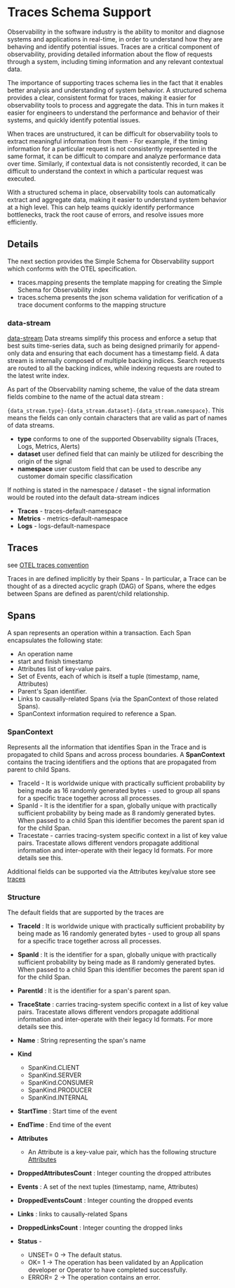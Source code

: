 # Traces Schema Support
Observability in the software industry is the ability to monitor and diagnose systems and applications in real-time, in order to understand how they are behaving and identify potential issues.
Traces are a critical component of observability, providing detailed information about the flow of requests through a system, including timing information and any relevant contextual data.

The importance of supporting traces schema lies in the fact that it enables better analysis and understanding of system behavior.
A structured schema provides a clear, consistent format for traces, making it easier for observability tools to process and aggregate the data.
This in turn makes it easier for engineers to understand the performance and behavior of their systems, and quickly identify potential issues.

When traces are unstructured, it can be difficult for observability tools to extract meaningful information from them - For example, if the timing information for a particular request is not consistently represented in the same format,
it can be difficult to compare and analyze performance data over time. Similarly, if contextual data is not consistently recorded, it can be difficult to understand the context in which a particular request was executed.

With a structured schema in place, observability tools can automatically extract and aggregate data, making it easier to understand system behavior at a high level.
This can help teams quickly identify performance bottlenecks, track the root cause of errors, and resolve issues more efficiently.

## Details
The next section provides the Simple Schema for Observability support which conforms with the OTEL specification.

- traces.mapping presents the template mapping for creating the Simple Schema for Observability index
- traces.schema presents the json schema validation for verification of a trace document conforms to the mapping structure

### data-stream
[data-stream](https://opensearch.org/docs/latest/opensearch/data-streams/) Data streams simplify this process and enforce a setup that best suits time-series data, such as being designed primarily for append-only data and ensuring that each document has a timestamp field.
A data stream is internally composed of multiple backing indices. Search requests are routed to all the backing indices, while indexing requests are routed to the latest write index.

As part of the Observability naming scheme, the value of the data stream fields combine to the name of the actual data stream :

`{data_stream.type}-{data_stream.dataset}-{data_stream.namespace}`.
This means the fields can only contain characters that are valid as part of names of data streams.

- **type** conforms to one of the supported Observability signals (Traces, Logs, Metrics, Alerts)
- **dataset** user defined field that can mainly be utilized for describing the origin of the signal
- **namespace** user custom field that can be used to describe any customer domain specific classification


If nothing is stated in the namespace / dataset - the signal information would be routed into the default data-stream indices
- **Traces** - traces-default-namespace
- **Metrics** - metrics-default-namespace
- **Logs** -   logs-default-namespace

## Traces
see [OTEL traces convention](https://github.com/open-telemetry/opentelemetry-specification/tree/main/semantic_conventions/trace)

Traces in are defined implicitly by their Spans - In particular, a Trace can be thought of as a directed acyclic graph (DAG) of Spans, where the edges between Spans are defined as parent/child relationship.

## Spans
A span represents an operation within a transaction. Each Span encapsulates the following state:

* An operation name
* start and finish timestamp
* Attributes list of key-value pairs.
* Set of Events, each of which is itself a tuple (timestamp, name, Attributes)
* Parent's Span identifier.
* Links to causally-related Spans (via the SpanContext of those related Spans).
* SpanContext information required to reference a Span. 

### SpanContext
Represents all the information that identifies Span in the Trace and is propagated to child Spans and across process boundaries.
A **SpanContext** contains the tracing identifiers and the options that are propagated from parent to child Spans.

* TraceId  - It is worldwide unique with practically sufficient probability by being made as 16 randomly generated bytes - used to group all spans for a specific trace together across all processes. 
* SpanId  -  It is the identifier for a span, globally unique with practically sufficient probability by being made as 8 randomly generated bytes. When passed to a child Span this identifier becomes the parent span id for the child Span.
* Tracestate - carries tracing-system specific context in a list of key value pairs. Tracestate allows different vendors propagate additional information and inter-operate with their legacy Id formats. For more details see this.

Additional fields can be supported via the Attributes key/value store see [traces](https://github.com/open-telemetry/opentelemetry-specification/blob/main/specification/trace/semantic_conventions/README.md)

### Structure
The default fields that are supported by the traces are
- **TraceId**  : It is worldwide unique with practically sufficient probability by being made as 16 randomly generated bytes - used to group all spans for a specific trace together across all processes.
- **SpanId**   : It is the identifier for a span, globally unique with practically sufficient probability by being made as 8 randomly generated bytes. When passed to a child Span this identifier becomes the parent span id for the child Span.
- **ParentId** : It is the identifier for a span's parent span.
- **TraceState** : carries tracing-system specific context in a list of key value pairs. Tracestate allows different vendors propagate additional information and inter-operate with their legacy Id formats. For more details see this.

- **Name**   :  String representing the span's name   
- **Kind** 
  - SpanKind.CLIENT	
  - SpanKind.SERVER	
  - SpanKind.CONSUMER
  - SpanKind.PRODUCER
  - SpanKind.INTERNAL

- **StartTime** : Start time of the event
- **EndTime**   : End time of the event
- **Attributes**
  - An Attribute is a key-value pair, which has the following structure  [Attributes](https://github.com/open-telemetry/opentelemetry-specification/blob/b00980832b4b823155001df56dbf9203d4e53f98/specification/common/README.md#attribute)

- **DroppedAttributesCount** : Integer counting the dropped attributes
- **Events**     : A set of the next tuples (timestamp, name, Attributes)
- **DroppedEventsCount** : Integer counting the dropped events
- **Links**  : links to causally-related Spans
- **DroppedLinksCount** : Integer counting the dropped links
- **Status** - 
  - UNSET= 0  -> The default status.
  - OK= 1     -> The operation has been validated by an Application developer or Operator to have completed successfully.
  - ERROR= 2  -> The operation contains an error.